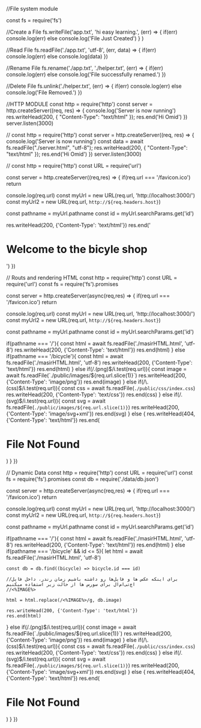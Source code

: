 //File system module

const fs = require('fs')

//Create a File
fs.writeFile('app.txt', 'hi easy learning.', (err) => {
  if(err) console.log(err)
  else console.log('File Just Created')
} )

//Read File
fs.readFile('./app.txt', 'utf-8', (err, data) => {
  if(err) console.log(err)
  else console.log(data)
})

//Rename File
fs.rename('./app.txt', './helper.txt', (err) => {
  if(err) console.log(err)
  else console.log('File successfully renamed.')
})

//Delete File
fs.unlink('./helper.txt', (err) => {
  if(err) console.log(err)
  else console.log('File Removed.')
})


//HTTP MODULE
const http = require('http')
const server = http.createServer((req, res) => {
  console.log('Server is now running')
  res.writeHead(200, { "Content-Type": "text/html" });
  res.end('Hi Omid')
})
server.listen(3000)

//
const http = require('http')
const server = http.createServer((req, res) => {
  console.log('Server is now running')
  const data = await fs.readFile("./server.html", "utf-8");
  res.writeHead(200, { "Content-Type": "text/html" });
  res.end('Hi Omid')
})
server.listen(3000)

//
const http = require('http')
const URL = require('url')

const server = http.createServer((req,res) => {
  if(req.url === '/favicon.ico') return

  console.log(req.url)
  const myUrl = new URL(req.url, 'http://localhost:3000/')
  const myUrl2 = new URL(req.url, `http://${req.headers.host}`)

  const pathname = myUrl.pathname
  const id = myUrl.searchParams.get('id')

  res.writeHead(200, {'Content-Type': 'text/html'})
  res.end('<h1>Welcome to the bicyle shop </h1>')
})

// Routs and rendering HTML
const http = require('http')
const URL = require('url')
const fs = require('fs').promises

const server = http.createServer(async(req,res) => {
  if(req.url === '/favicon.ico') return

  console.log(req.url)
  const myUrl = new URL(req.url, 'http://localhost:3000/')
  const myUrl2 = new URL(req.url, `http://${req.headers.host}`)

  const pathname = myUrl.pathname
  const id = myUrl.searchParams.get('id')

  if(pathname === '/'){
    const html = await fs.readFile('./masirHTML.html', 'utf-8')
    res.writeHead(200, {'Content-Type': 'text/html'})
    res.end(html)
  } else if(pathname === '/bicycle'){
    const html = await fs.readFile('./masirHTML.html', 'utf-8')
    res.writeHead(200, {'Content-Type': 'text/html'})
    res.end(html)
  } else if(/\.(png)$/i.test(req.url)){
    const image = await fs.readFile(`./public/images/${req.url.slice(1)}`)
    res.writeHead(200, {'Content-Type': 'image/png'})
    res.end(image)
  } else if(/\.(css)$/i.test(req.url)){
    const css = await fs.readFile(`./public/css/index.css`)
    res.writeHead(200, {'Content-Type': 'text/css'})
    res.end(css)
  } else if(/\.(svg)$/i.test(req.url)){
    const svg = await fs.readFile(`./public/images/${req.url.slice(1)}`)
    res.writeHead(200, {'Content-Type': 'image/svg+xml'})
    res.end(svg)
  }
  else {
    res.writeHead(404, {'Content-Type': 'text/html'})
    res.end(<h1>File Not Found</h1>)
  }
})

// Dynamic Data
const http = require('http')
const URL = require('url')
const fs = require('fs').promises
const db = require('./data/db.json')

const server = http.createServer(async(req,res) => {
  if(req.url === '/favicon.ico') return

  console.log(req.url)
  const myUrl = new URL(req.url, 'http://localhost:3000/')
  const myUrl2 = new URL(req.url, `http://${req.headers.host}`)

  const pathname = myUrl.pathname
  const id = myUrl.searchParams.get('id')

  if(pathname === '/'){
    const html = await fs.readFile('./masirHTML.html', 'utf-8')
    res.writeHead(200, {'Content-Type': 'text/html'})
    res.end(html)
  } else if(pathname === '/bicycle' && id <= 5){
    let html = await fs.readFile('./masirHTML.html', 'utf-8')

    const db = db.find((bicycle) => bicycle.id === id)

    //برای اینکه عکس ها و فایل‌ها رو داشته باشیم زمان رندر، داخل فایل اچ‌تی‌ام‌ال برای سورس ها از حالت زیر استفاده میکنیم
    //<%IMAGE%>

    html = html.replace(/<%IMAGE%>/g, db.image)

    res.writeHead(200, {'Content-Type': 'text/html'})
    res.end(html)
  } else if(/\.(png)$/i.test(req.url)){
    const image = await fs.readFile(`./public/images/${req.url.slice(1)}`)
    res.writeHead(200, {'Content-Type': 'image/png'})
    res.end(image)
  } else if(/\.(css)$/i.test(req.url)){
    const css = await fs.readFile(`./public/css/index.css`)
    res.writeHead(200, {'Content-Type': 'text/css'})
    res.end(css)
  } else if(/\.(svg)$/i.test(req.url)){
    const svg = await fs.readFile(`./public/images/${req.url.slice(1)}`)
    res.writeHead(200, {'Content-Type': 'image/svg+xml'})
    res.end(svg)
  }
  else {
    res.writeHead(404, {'Content-Type': 'text/html'})
    res.end(<h1>File Not Found</h1>)
  }
})